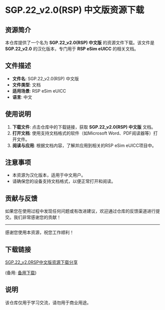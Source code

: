 # SGP.22_v2.0(RSP) 中文版资源下载

## 资源简介

本仓库提供了一个名为 **SGP.22_v2.0(RSP) 中文版** 的资源文件下载。该文件是 **SGP.22_v2.0** 的汉化版本，专门用于 **RSP eSim eUICC** 的相关文档。

## 文件描述

- **文件名**: SGP.22_v2.0(RSP) 中文版
- **文件类型**: 文档
- **适用场景**: RSP eSim eUICC
- **语言**: 中文

## 使用说明

1. **下载文件**: 点击仓库中的下载链接，获取 **SGP.22_v2.0(RSP) 中文版** 文档。
2. **打开文档**: 使用支持文档格式的软件（如Microsoft Word、PDF阅读器等）打开文件。
3. **阅读与应用**: 根据文档内容，了解并应用到相关的RSP eSim eUICC项目中。

## 注意事项

- 本资源为汉化版本，适用于中文用户。
- 请确保您的设备支持文档格式，以便正常打开和阅读。

## 贡献与反馈

如果您在使用过程中发现任何问题或有改进建议，欢迎通过仓库的反馈渠道进行提交。我们非常感谢您的贡献！

---

感谢您使用本资源，祝您工作顺利！

## 下载链接
[SGP.22_v2.0RSP中文版资源下载分享](https://pan.quark.cn/s/a66d300aee91) 

(备用: [备用下载](https://pan.baidu.com/s/1ipX0SQPpEN-G4ejJAqansw?pwd=1234))

## 说明

该仓库仅用于学习交流，请勿用于商业用途。
